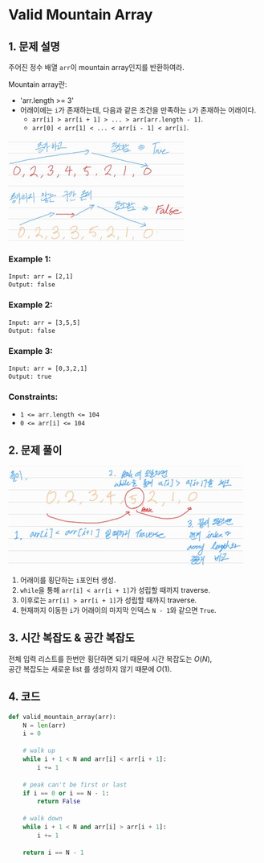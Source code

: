 # Valid Mountain Array

## 1. 문제 설명

주어진 정수 배열 `arr`이 mountain array인지를 반환하여라.

Mountain array란:

- 'arr.length >= 3'
- 어래이에는 `i`가 존재하는데, 다음과 같은 조건을 만족하는 `i`가 존재하는 어래이다.
    - `arr[i] > arr[i + 1] > ... > arr[arr.length - 1]`.
    - `arr[0] < arr[1] < ... < arr[i - 1] < arr[i]`.

![img_01](./assets/01.jpg)

### Example 1:

```
Input: arr = [2,1]
Output: false
```

### Example 2:

```
Input: arr = [3,5,5]
Output: false
```

### Example 3:

```
Input: arr = [0,3,2,1]
Output: true
```

### Constraints:

- `1 <= arr.length <= 104`
- `0 <= arr[i] <= 104`

## 2. 문제 풀이

![img_02](./assets/02.jpg)

1. 어래이를 횡단하는 `i`포인터 생성.
2. `while`을 통해 `arr[i] < arr[i + 1]`가 성립할 때까지 traverse.
3. 이후로는 `arr[i] > arr[i + 1]`가 성립할 때까지 traverse.
4. 현재까지 이동한 `i`가 어래이의 마지막 인덱스 `N - 1`와 같으면 `True`.

## 3. 시간 복잡도 & 공간 복잡도

전체 입력 리스트를 한번만 횡단하면 되기 때문에 시간 복잡도는 $O(N)$,  
공간 복잡도는 새로운 list 를 생성하지 않기 때문에 $O(1)$.

## 4. 코드

```python
def valid_mountain_array(arr):
    N = len(arr)
    i = 0

    # walk up
    while i + 1 < N and arr[i] < arr[i + 1]:
        i += 1

    # peak can't be first or last
    if i == 0 or i == N - 1:
        return False

    # walk down
    while i + 1 < N and arr[i] > arr[i + 1]:
        i += 1

    return i == N - 1
```